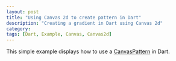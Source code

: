 ```yaml
---
layout: post
title: "Using Canvas 2d to create pattern in Dart"
description: "Creating a gradient in Dart using Canvas 2d"
category: 
tags: [Dart, Example, Canvas, Canvas2d]
---
```


This simple example displays how to use a [CanvasPattern](http://api.dartlang.org/docs/bleeding_edge/dart_html/CanvasPattern.html) in Dart. 

<script src="https://gist.github.com/4150722.js"><!-- gist --></script>
